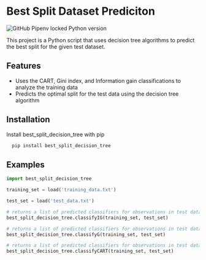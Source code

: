 
# Best Split Dataset Prediciton

![GitHub Pipenv locked Python version](https://img.shields.io/github/pipenv/locked/python-version/dlamotto/decision-tree-split-prediction)

This project is a Python script that uses decision tree algorithms to predict the best split for the given test dataset. 



## Features

- Uses the CART, Gini index, and Information gain classifications to analyze the training data
- Predicts the optimal split for the test data using the decision tree algorithm


## Installation

Install best_split_decision_tree with pip

```bash
  pip install best_split_decision_tree
```
    
## Examples

```python
import best_split_decision_tree 

training_set = load('training_data.txt')

test_set = load('test_data.txt')

# returns a list of predicted classifiers for observations in test data using Information Gain classification
best_split_decision_tree.classifyIG(training_set, test_set)

# returns a list of predicted classifiers for observations in test data using Gini Index classification
best_split_decision_tree.classifyG(training_set, test_set)

# returns a list of predicted classifiers for observations in test data using CART classification
best_split_decision_tree.classifyCART(training_set, test_set)

```

